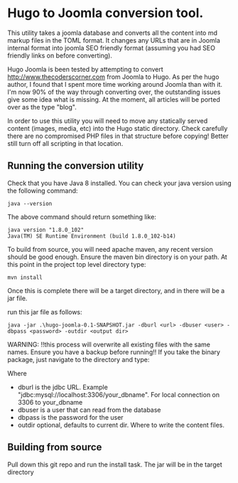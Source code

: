 # Hugo to Joomla conversion tool.

This utility takes a joomla database and converts all the content into md markup files in the TOML format. It changes
any URLs that are in Joomla internal format into joomla SEO friendly format (assuming you had SEO friendly links
on before converting).

Hugo Joomla is been tested by attempting to convert http://www.thecoderscorner.com from Joomla to Hugo. As per the hugo
author, I found that I spent more time working around Joomla than with it. I'm now 90% of the way through converting
over, the outstanding issues give some idea what is missing. At the moment, all articles will be ported over as the
type "blog".

In order to use this utility you will need to move any statically served content (images, media, etc) into the Hugo static directory.
Check carefully there are no compromised PHP files in that structure before copying! Better still turn off all
scripting in that location.

## Running the conversion utility

Check that you have Java 8 installed. You can check your java version using the following command:

    java --version

The above command should return something like:

    java version "1.8.0_102"
    Java(TM) SE Runtime Environment (build 1.8.0_102-b14)

To build from source, you will need apache maven, any recent version should be good enough. Ensure the maven bin
directory is on your path. At this point in the project top level directory type:

    mvn install

Once this is complete there will be a target directory, and in there will be a jar file.

run this jar file as follows:

    java -jar .\hugo-joomla-0.1-SNAPSHOT.jar -dburl <url> -dbuser <user> -dbpass <password> -outdir <output dir>

WARNING: !!this process will overwrite all existing files with the same names. Ensure you have a backup before running!!
If you take the binary package, just navigate to the directory and type:


Where
 * dburl is the jdbc URL. Example "jdbc:mysql://localhost:3306/your_dbname". For local connection on 3306 to your_dbname
 * dbuser is a user that can read from the database
 * dbpass is the password for the user
 * outdir optional, defaults to current dir. Where to write the content files.

## Building from source

Pull down this git repo and run the install task. The jar will be in the target directory